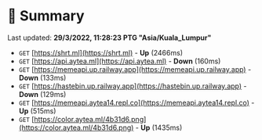 # 📖 Summary
Last updated: **29/3/2022, 11:28:23 PTG "Asia/Kuala_Lumpur"**

- `GET` [https://shrt.ml](https://shrt.ml) - **Up** (2466ms)
- `GET` [https://api.aytea.ml](https://api.aytea.ml) - **Down** (160ms)
- `GET` [https://memeapi.up.railway.app](https://memeapi.up.railway.app) - **Down** (133ms)
- `GET` [https://hastebin.up.railway.app](https://hastebin.up.railway.app) - **Down** (129ms)
- `GET` [https://memeapi.aytea14.repl.co](https://memeapi.aytea14.repl.co) - **Up** (515ms)
- `GET` [https://color.aytea.ml/4b31d6.png](https://color.aytea.ml/4b31d6.png) - **Up** (1435ms)

